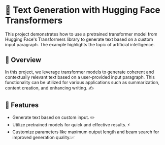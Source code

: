 # 🤖 Text Generation with Hugging Face Transformers

This project demonstrates how to use a pretrained transformer model from Hugging Face's Transformers library to generate text based on a custom input paragraph. The example highlights the topic of artificial intelligence.

## 🌟 Overview

In this project, we leverage transformer models to generate coherent and contextually relevant text based on a user-provided input paragraph. This functionality can be utilized for various applications such as summarization, content creation, and enhancing writing. ✍️

## 🚀 Features

- Generate text based on custom input. ✏️
- Utilize pretrained models for quick and effective results. ⚡
- Customize parameters like maximum output length and beam search for improved generation quality.📈


